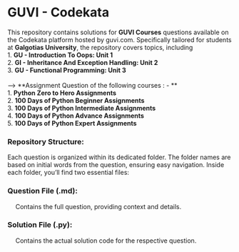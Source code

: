 # GUVI - Codekata

This repository contains solutions for **GUVI Courses** questions available on the Codekata platform hosted by guvi.com. Specifically tailored for students at **Galgotias University**, the repository covers topics, including 
<br>1. **GU - Introduction To Oops: Unit 1** 
<br>2. **GI - Inheritance And Exception Handling: Unit 2**
<br>3. **GU - Functional Programming: Unit 3**
<br>
<br> --> **Assignment Question of the following courses : - **
<br>1. **Python Zero to Hero Assignments**
<br>2. **100 Days of Python Beginner Assignments**
<br>3. **100 Days of Python Intermediate Assignments**
<br>4. **100 Days of Python Advance Assignments**
<br>5. **100 Days of Python Expert Assignments**

<h3>Repository Structure:</h3>
Each question is organized within its dedicated folder. The folder names are based on initial words from the question, ensuring easy navigation. Inside each folder, you’ll find two essential files:

<h3>Question File (.md):</h3>
&emsp; Contains the full question, providing context and details.

<h3>Solution File (.py):</h3>
&emsp; Contains the actual solution code for the respective question.



